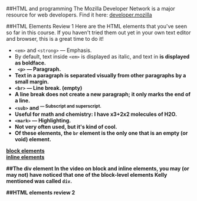 ##HTML and programming
The Mozilla Developer Network is a major resource for web developers. Find it here:
[developer.mozilla](https://developer.mozilla.org/)


##HTML Elements Review 1
Here are the HTML elements that you've seen so far in this course. If you haven't tried them out yet in your own text editor and browser, this is a great time to do it!

- `<em>` and ` <strong> ` — Emphasis.
- By default, text inside `<em>` is displayed as italic, and text in <strong> is displayed as boldface.
- ` <p>` — Paragraph.
- Text in a paragraph is separated visually from other paragraphs by a small margin.
- `<br>` — Line break. (empty)
- A line break does not create a new paragraph; it only marks the end of a line.
- `<sub>` and <sup> — Subscript and superscript.
- Useful for math and chemistry: I have x3+2x2 molecules of H2O.
- `<mark>` — Highlighting.
- Not very often used, but it's kind of cool.
- Of these elements, the `br` element is the only one that is an empty (or void) element.

[block elements](https://developer.mozilla.org/en-US/docs/Web/HTML/Block-level_elements#Elements)<br>
[inline elements](https://developer.mozilla.org/en-US/docs/Web/HTML/Inline_elements#Elements)

##The div element
In the video on block and inline elements, you may (or may not) have noticed that one of the block-level elements Kelly mentioned was called ```div```.

##HTML elements review 2
